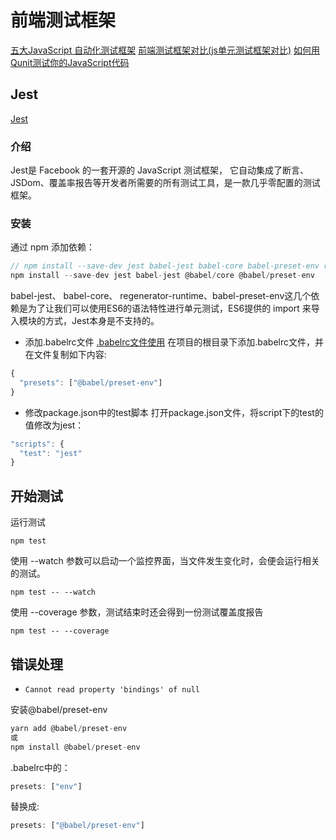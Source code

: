 <!--
 * @Descripttion: 
 * @version: 
 * @Author: matias tang
 * @Date: 2020-09-17 14:35:01
 * @LastEditors: matias tang
 * @LastEditTime: 2020-09-17 15:27:14
-->
# 前端测试框架

[五大JavaScript 自动化测试框架](https://www.cnblogs.com/zgq123456/p/12668981.html)
[前端测试框架对比(js单元测试框架对比)](https://www.cnblogs.com/lihuanqing/p/8533552.html)
[如何用Qunit测试你的JavaScript代码](https://blog.csdn.net/xujie_0311/article/details/44497025?utm_medium=distribute.pc_aggpage_search_result.none-task-blog-2~all~baidu_landing_v2~default-1-44497025.nonecase&utm_term=js%E4%B8%AD%E6%B5%8B%E8%AF%95%E4%BB%A3%E7%A0%81%E7%BC%96%E5%86%99%E6%AD%A3%E7%A1%AE%E7%9A%84%E6%96%B9%E6%B3%95)

## Jest

[Jest](https://jestjs.io/)

### 介绍

Jest是 Facebook 的一套开源的 JavaScript 测试框架， 它自动集成了断言、JSDom、覆盖率报告等开发者所需要的所有测试工具，是一款几乎零配置的测试框架。

### 安装

通过 npm 添加依赖：
```c
// npm install --save-dev jest babel-jest babel-core babel-preset-env regenerator-runtime
npm install --save-dev jest babel-jest @babel/core @babel/preset-env
```
babel-jest、 babel-core、 regenerator-runtime、babel-preset-env这几个依赖是为了让我们可以使用ES6的语法特性进行单元测试，ES6提供的 import 来导入模块的方式，Jest本身是不支持的。

* 添加.babelrc文件
[.babelrc文件使用](https://zhuanlan.zhihu.com/p/84083454)
在项目的根目录下添加.babelrc文件，并在文件复制如下内容:
```js
{
  "presets": ["@babel/preset-env"]
}
```
* 修改package.json中的test脚本
打开package.json文件，将script下的test的值修改为jest：
```js
"scripts": {
  "test": "jest"
}
```

## 开始测试

运行测试
```
npm test
```
使用 --watch 参数可以启动一个监控界面，当文件发生变化时，会便会运行相关的测试。
```
npm test -- --watch
```
使用 --coverage 参数，测试结束时还会得到一份测试覆盖度报告
```
npm test -- --coverage
```

## 错误处理

* `Cannot read property 'bindings' of null`

安装@babel/preset-env
```js
yarn add @babel/preset-env
或
npm install @babel/preset-env
```
.babelrc中的：
```js
presets: ["env"]
```
替换成:
```js
presets: ["@babel/preset-env"]
```